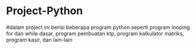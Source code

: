# Project-Python
#dalam project ini berisi beberapa program python seperti program looping for dan while dasar, program pembuatan ktp, program kalkulator matriks, program kasir, dan lain-lain
